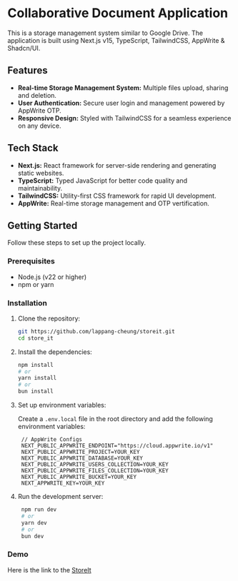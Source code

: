 # Collaborative Document Application

This is a storage management system similar to Google Drive. The application is built using Next.js v15, TypeScript, TailwindCSS, AppWrite & Shadcn/UI.

## Features

- **Real-time Storage Management System:** Multiple files upload, sharing and deletion.
- **User Authentication:** Secure user login and management powered by AppWrite OTP.
- **Responsive Design:** Styled with TailwindCSS for a seamless experience on any device.

## Tech Stack

- **Next.js:** React framework for server-side rendering and generating static websites.
- **TypeScript:** Typed JavaScript for better code quality and maintainability.
- **TailwindCSS:** Utility-first CSS framework for rapid UI development.
- **AppWrite:** Real-time storage management and OTP vertification.

## Getting Started

Follow these steps to set up the project locally.

### Prerequisites

- Node.js (v22 or higher)
- npm or yarn

### Installation

1. Clone the repository:

   ```bash
   git https://github.com/lappang-cheung/storeit.git
   cd store_it

2. Install the dependencies:

   ```bash
   npm install
   # or
   yarn install
   # or
   bun install
   
3. Set up environment variables:

   Create a `.env.local` file in the root directory and add the following environment variables:

   ```env    
    // AppWrite Configs
    NEXT_PUBLIC_APPWRITE_ENDPOINT="https://cloud.appwrite.io/v1"
    NEXT_PUBLIC_APPWRITE_PROJECT=YOUR_KEY
    NEXT_PUBLIC_APPWRITE_DATABASE=YOUR_KEY
    NEXT_PUBLIC_APPWRITE_USERS_COLLECTION=YOUR_KEY
    NEXT_PUBLIC_APPWRITE_FILES_COLLECTION=YOUR_KEY
    NEXT_PUBLIC_APPWRITE_BUCKET=YOUR_KEY
    NEXT_APPWRITE_KEY=YOUR_KEY
   ```
   
4. Run the development server:

   ```bash
    npm run dev
    # or
    yarn dev
    # or
    bun dev

### Demo
Here is the link to the [StoreIt]([https://live-doc-lime.vercel.app/](https://storage-management-solutions.vercel.app/sign-in))
